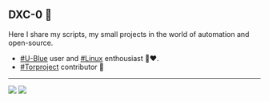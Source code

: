 ## DXC-0 🍪

Here I share my scripts, my small projects in the world of automation and open-source.
- [#U-Blue](https://github.com/ublue-os) user and [#Linux]() enthousiast 🐧❤️.  
- [#Torproject](https://www.torproject.org/) contributor 🧅

---  
<img src="https://gitranks.com/api/badge/v2/DXC-0?ranking=s&context=global&type=tier&meta=none&label=Stars+Rank&cornerStyle=rounded&labelBgColor=%235c5c5c&valueBgColor=%237c3aed" /> <img src="https://gitranks.com/api/badge/v2/DXC-0?ranking=s&context=global&type=tier&meta=none&label=Stars+Rank&cornerStyle=rounded&labelBgColor=%2327b861&valueBgColor=%23a024da" />

